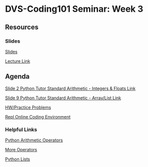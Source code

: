 # DVS-Coding101 Seminar: Week 3

## Resources
### Slides
[Slides](https://docs.google.com/presentation/d/1HSv_UufXvqS2ZWzwqf1J0zCEcqS-Z53FBkzup8iON44/edit?usp=sharing)

[Lecture Link](https://Youtube.com)

## Agenda
[Slide 2 Python Tutor Standard Arithmetic - Integers & Floats Link](http://pythontutor.com/visualize.html#code=x%20%3D%202%0Ax%20%3D%20x%20%2B%20x%0Aprint%28x%29%0Ax%20-%3D%201%0Aprint%28x%29%0Ax%20%3D%20x%20*%202%0Aprint%28x%29%0Ax%20%3D%206%20/%203%0Aprint%28x%29%0Ax%20%3D%209%20//%205%20%0Aprint%28x%29%0Ax%20%3D%202%20**%202%0Aprint%28x%29%0Ax%20%3D%2010%20%25%203%0Aprint%28x%29&cumulative=false&heapPrimitives=nevernest&mode=edit&origin=opt-frontend.js&py=3&rawInputLstJSON=%5B%5D&textReferences=false)

[Slide 9 Python Tutor Standard Arithmetic - Array/List Link](http://pythontutor.com/visualize.html#code=fruits%20%3D%20%5B%22apple%22,%20%22banana%22,%20%22cherry%22%5D%0Afruits.append%28%22orange%22%29%0Aprint%28fruits%29%0Afruits.remove%28%22cherry%22%29%0Aprint%28fruits%29%0Afruits.insert%281,%20%22cherry%22%29%0Aprint%28fruits%29%0Aprint%28fruits.index%28%22banana%22%29%29%0A%0Afruits%5B0%5D%20%3D%20%22green%20apple%22%0Atemp%20%3D%20fruits%5B0%5D%0Aprint%28temp%29&cumulative=false&heapPrimitives=nevernest&mode=edit&origin=opt-frontend.js&py=3&rawInputLstJSON=%5B%5D&textReferences=false)

[HW/Practice Problems](http://pythontutor.com/visualize.html#code=%23For%20questions%201-9,%20add%20the%20int%20or%20the%20float%0A%23that%20will%20make%20the%20print%20statement%20true%20in%20spot%0A%23%20denoted%20by%20the%20*Your%20answer%20here!*%20.%20Watch%20out%0A%23%20x%20is%20not%20always%20being%20updated%20so%20keep%20careful%20%0A%23%20track%20what%20the%20value%20of%20x%20is.%0Aprint%28%22%23Question%201%3A%22%29%0Ax%20%3D%203%0Aprint%28x%2B1%20%3D%3D%20*Your%20answer%20here!*%29%0A%0Aprint%28%22%23Question%202%3A%22%29%0Aprint%28x%20%3D%3D%20*Your%20answer%20here!*%29%0A%0Aprint%28%22%23Question%203%3A%22%29%0Ax%20-%3D%202%0Aprint%28x%20%3D%3D%20*Your%20answer%20here!*%29%20%0A%0Aprint%28%22%23Question%204%3A%22%29%0Ax%20%3D%204%20%23setting%20the%20value%20of%20x%20to%204.%0Aprint%28x%20*%202%20%3D%3D%20*Your%20answer%20here!*%29%0A%0Aprint%28%22%23Question%205%3A%22%29%0Aprint%28x%20/%202%20%3D%3D%20*Your%20answer%20here!*%29%0A%0Aprint%28%22%23Question%206%3A%22%29%0Aprint%28x%20//%202%20%3D%3D%20*Your%20answer%20here!*%29%0A%0Aprint%28%22%23Question%207%3A%22%29%0Ax%20%3D%202%20**%203%0Aprint%28x%20%3D%3D%20*Your%20answer%20here!*%29%0A%0Aprint%28%22%23Question%208%3A%22%29%0Ax%20%3D%209%20%25%206%0Aprint%28x%20%3D%3D%20*Your%20answer%20here!*%29%0A%0Aprint%28%22%23Question%209%3A%22%29%0Ax%20%3D%204%20*%20-2%0Aprint%28x%20%3D%3D%20*Your%20answer%20here!*%29%0A%0A%23Write%20the%20type%20of%20x%20in%20*Your%20answer%20here!*.%0A%23Hint%3A%20is%20it%20an%20int%20or%20float%3F%0Aprint%28%22%23Question%2010%3A%22%29%0Ax%20%3D%202%20%2B%201.0%0Aprint%28type%28x%29%20%3D%3D%20*Your%20answer%20here!*%29%20%0A%0Aprint%28%22%23Question%2011%3A%22%29%0Afruits%20%3D%20%5B%22apple%22,%20%22banana%22,%20%22cherry%22%5D%0A%0A%23append%20your%20favorite%20fruit%20to%20the%20list!%0A%0A%23remove%20your%20least%20favorite%20fruit!%0A%0A%0Aprint%28%22%23Question%2012%3A%22%29%0As%20%3D%20%22Coding%20%22%0At%20%3D%20%22101%22%0A%23In%20the%20print%20below%20add%20the%20statement%20that%20%0A%23would%20print%20%22Coding%20101%22.%0Aprint%28%29%0A&cumulative=false&heapPrimitives=nevernest&mode=edit&origin=opt-frontend.js&py=3&rawInputLstJSON=%5B%5D&textReferences=false)

[Repl Online Coding Environment](http://repl.it/)

### Helpful Links
[Python Arithmetic Operators](https://www.tutorialspoint.com/python/arithmetic_operators_example.htm)

[More Operators](https://www.programiz.com/python-programming/operators)

[Python Lists](https://www.w3schools.com/python/python_lists.asp)
